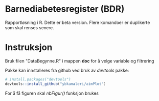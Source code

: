 # Barnediabetesregister (BDR)

Rapportløsning i R. Dette er beta version. Flere komandoer er duplikerte som skal renses senere.

# Instruksjon

Bruk filen "DataBegynne.R" i mappen **doc** for å velge variable og filtrering

Pakke kan innstalleres fra github ved bruk av *devtools* pakke: 

```R
# install.packages("devtools")
devtools::install_github("ybkamaleri/aimPlot")
```

For å få figuren skal *nbFigur()* funksjon brukes
